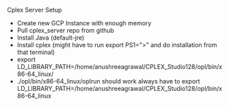 Cplex Server Setup
- Create new GCP Instance with enough memory
- Pull cplex_server repo from github
- Install Java (default-jre)
- Install cplex (might have to run export PS1=">" and do installation from that terminal)
- export LD_LIBRARY_PATH=/home/anushreeagrawal/CPLEX_Studio128/opl/bin/x86-64_linux/
- ./opl/bin/x86-64_linux/oplrun should work
always have to export LD_LIBRARY_PATH=/home/anushreeagrawal/CPLEX_Studio128/opl/bin/x86-64_linux 